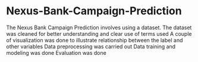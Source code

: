 # Nexus-Bank-Campaign-Prediction
The Nexus Bank Campaign Prediction involves using a dataset.
The dataset was cleaned for better understanding and clear use of terms used
A couple of visualization was done to illustrate relationship between the label and other variables
Data preprocessing was carried out
Data training and modeling was done
Evaluation was done 
